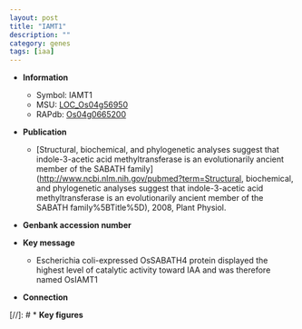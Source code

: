 ```yaml
---
layout: post
title: "IAMT1"
description: ""
category: genes
tags: [iaa]
---
```


* **Information**  
    + Symbol: IAMT1  
    + MSU: [LOC_Os04g56950](http://rice.plantbiology.msu.edu/cgi-bin/ORF_infopage.cgi?orf=LOC_Os04g56950)  
    + RAPdb: [Os04g0665200](http://rapdb.dna.affrc.go.jp/viewer/gbrowse_details/irgsp1?name=Os04g0665200)  

* **Publication**  
    + [Structural, biochemical, and phylogenetic analyses suggest that indole-3-acetic acid methyltransferase is an evolutionarily ancient member of the SABATH family](http://www.ncbi.nlm.nih.gov/pubmed?term=Structural, biochemical, and phylogenetic analyses suggest that indole-3-acetic acid methyltransferase is an evolutionarily ancient member of the SABATH family%5BTitle%5D), 2008, Plant Physiol.

* **Genbank accession number**  

* **Key message**  
    + Escherichia coli-expressed OsSABATH4 protein displayed the highest level of catalytic activity toward IAA and was therefore named OsIAMT1

* **Connection**  

[//]: # * **Key figures**  


